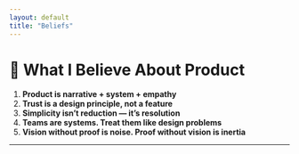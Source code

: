 ```yaml
---
layout: default
title: "Beliefs"
---
```


# 🧠 What I Believe About Product

1. **Product is narrative + system + empathy**
2. **Trust is a design principle, not a feature**
3. **Simplicity isn’t reduction — it’s resolution**
4. **Teams are systems. Treat them like design problems**
5. **Vision without proof is noise. Proof without vision is inertia**

---
